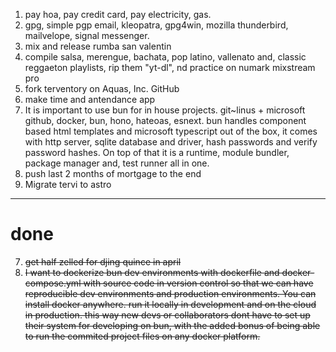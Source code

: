 1. pay hoa, pay credit card, pay electricity, gas.
2. gpg, simple pgp email, kleopatra, gpg4win, mozilla thunderbird, mailvelope, signal messenger.
3. mix and release rumba san valentin
4. compile salsa, merengue, bachata, pop latino, vallenato and, classic reggaeton playlists, rip them "yt-dl", nd practice on numark mixstream pro
5. fork terventory on Aquas, Inc. GitHub
6. make time and antendance app
9. It is important to use bun for in house projects. git~linus + microsoft github,  docker, bun, hono, hateoas, esnext. bun handles component based html templates and microsoft typescript out of the box, it comes with http server, sqlite database and driver, hash passwords and verify password hashes. On top of that it is a runtime, module bundler, package manager and, test runner all in one.
10. push last 2 months of mortgage to the end
4. Migrate tervi to astro
---
# done
7. ~~get half zelled for djing quince in april~~
8. ~~I want to dockerize bun dev environments with dockerfile and docker-compose.yml with source code in version control so that we can have reproducible dev environments and production environments. You can install docker anywhere. run it locally in development and on the cloud in production. this way new devs or collaborators dont have to set up their system for developing on bun, with the added bonus of being able to run the commited project files on any docker platform.~~
